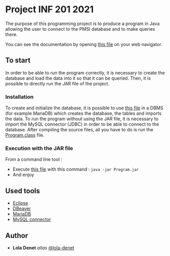 # Project INF 201 2021

The purpose of this programming project is to produce a program in Java allowing the user to connect to the PMSI database and to make queries there.

You can see the documentation by opening [this file](https://github.com/lola-denet/ProjetSITIS_POO_Lola_Denet_VEclipse/blob/3f6c86b84581da971f6f0e5efbbed1078d05bd6a/doc/index.html) on your web navigator.

## To start

In order to be able to run the program correctly, it is necessary to create the database and load the data into it so that it can be queried. Then, it is possible to directly run the JAR file of the project.

### Installation
To create and initialize the database, it is possible to use [this file](https://github.com/lola-denet/ProjetSITIS_POO_Lola_Denet_VEclipse/blob/3f6c86b84581da971f6f0e5efbbed1078d05bd6a/PMSI_files/bd_projet.sql) in a DBMS (for example MariaDB) which creates the database, the tables and imports the data.
To run the program without using the JAR file, it is necessary to import the MySQL connector (JDBC) in order to be able to connect to the database.
After compiling the source files, all you have to do is run the [Program.class](https://github.com/lola-denet/ProjetSITIS_POO_Lola_Denet_VEclipse/blob/3f6c86b84581da971f6f0e5efbbed1078d05bd6a/bin/Program.class) file.

### Execution with the JAR file
From a command line tool :
- Execute [this file](https://github.com/lola-denet/ProjetSITIS_POO_Lola_Denet_VEclipse/blob/3f6c86b84581da971f6f0e5efbbed1078d05bd6a/Program.jar) with this command : ```java -jar Program.jar```
- And enjoy

## Used tools
- [Eclipse](https://www.eclipse.org)
- [DBeaver](https://dbeaver.io)
- [MariaDB](https://mariadb.com)
- [MySQL connector](https://dev.mysql.com/doc/connector-j/8.0/en/)

## Author
* **Lola Denet** _alias_ [@lola-denet](https://github.com/lola-denet)


